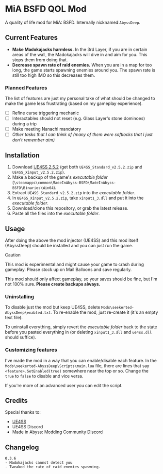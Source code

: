 # MiA BSFD QOL Mod

A quality of life mod for MiA: BSFD. Internally nicknamed `AbyssDeep`.

## Current Features

- **Make Madokajacks harmless.** In the 3rd Layer, if you are in certain areas of the wall, the Madokajacks will dive in and aim for you. This stops them from doing that.
- **Decrease spawn rate of raid enemies.** When you are in a map for too long, the game starts spawning enemies around you. The spawn rate is still too high IMO so this decreases them.

### Planned Features

The list of features are just my personal take of what should be changed to make the game less frustrating (based on my gameplay experience).

- [ ] Refine curse triggering mechanic
- [ ] Interactables should not reset (e.g. Glass Layer's stone dominoes) during a trip
- [ ] Make meeting Nanachi mandatory
- [ ] *Other tasks that I can think of (many of them were softlocks that I just don't remember atm)*

## Installation

1. Download [UE4SS 2.5.2](https://github.com/UE4SS-RE/RE-UE4SS/releases/tag/v2.5.2) (get both `UE4SS_Standard_v2.5.2.zip` and `UE4SS_Xinput_v2.5.2.zip`).
2. Make a backup of the game's _executable folder_ (`\steamapps\common\MadeInAbyss-BSFD\MadeInAbyss-BSFD\Binaries\Win64`).
3. Extract `UE4SS_Standard_v2.5.2.zip` into the _executable folder_.
4. In `UE4SS_Xinput_v2.5.2.zip`, take `xinput1_3.dll` and put it into the _executable folder_.
5. Download/clone this repository, or grab the latest release.
6. Paste all the files into the _executable folder_.

## Usage

After doing the above the mod injector (UE4SS) and this mod itself (AbyssDeep) should be installed and you can just run the game.

> [!CAUTION]
> This mod is experimental and might cause your game to crash during gameplay. Please stock up on Mail Balloons and save regularly.

This mod should only affect gameplay, so your saves should be fine, but I'm not 100% sure. **Please create backups always.**

### Uninstalling

To disable just the mod but keep UE4SS, delete `Mods\seekerted-AbyssDeep\enabled.txt`. To re-enable the mod, just re-create it (it's an empty text file).

To uninstall everything, simply revert the _executable folder_ back to the state before you pasted everything in (or deleting `xinput1_3.dll` and `ue4ss.dll` should suffice).

### Customizing features

I've made the mod in a way that you can enable/disable each feature. In the `Mods\seekerted-AbyssDeep\Scripts\main.lua` file, there are lines that say `<feature>.SetEnabled(true)` somewhere near the top or so. Change the `true` to `false` to disable and vice versa.

If you're more of an advanced user you can edit the script.

## Credits

Special thanks to:
- [UE4SS](https://github.com/UE4SS-RE/RE-UE4SS)
- UE4SS Discord
- Made in Abyss: Modding Community Discord

## Changelog

```
0.3.6
- Madokajacks cannot detect you
- Tweaked the rate of raid enemies spawning.
```